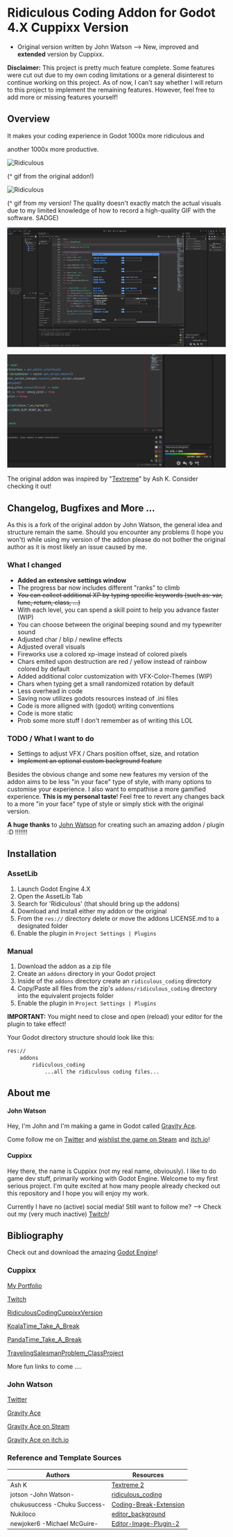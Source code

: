 # Ridiculous Coding Addon for Godot 4.X Cuppixx Version

- Original version written by John Watson --> New, improved and **extended** version by Cuppixx.

**Disclaimer:** This project is pretty much feature complete. Some features were cut out due to my own coding limitations or a general disinterest to continue working on this project. As of now, I can't say whether I will return to this project to implement the remaining features. However, feel free to add more or missing features yourself!

## Overview

It makes your coding experience in Godot 1000x more ridiculous and

another 1000x more productive.

![Ridiculous](readme-example.gif)

(^ gif from the original addon!)

![Ridiculous](readme-example-gif.gif)

(^ gif from my version! The quality doesn't exactly match the actual visuals due to my limited knowledge of how to record a high-quality GIF with the software. SADGE)

![Ridiculous](readme-example.png)

![Ridiculous](readme-example2.png)

The original addon was inspired by "[Textreme](https://ash-k.itch.io/textreme-2)" by Ash K. Consider checking it out!

## Changelog, Bugfixes and More ...

As this is a fork of the original addon by John Watson, the general idea and structure remain the same.
Should you encounter any problems (I hope you won't) while using my version of the addon please do not bother the original author as it is most likely an issue caused by me.

### What I changed
- **Added an extensive settings window**
- The progress bar now includes different "ranks" to climb
- ~~You can collect additional XP by typing specific keywords (such as: var, func, return, class, ...)~~
- With each level, you can spend a skill point to help you advance faster (WIP)
- You can choose between the original beeping sound and my typewriter sound
- Adjusted char / blip / newline effects
- Adjusted overall visuals
- Fireworks use a colored xp-image instead of colored pixels
- Chars emited upon destruction are red / yellow instead of rainbow colored by default
- Added additional color customization with VFX-Color-Themes (WIP)
- Chars when typing get a small randomized rotation by default
- Less overhead in code
- Saving now utilizes godots resources instead of .ini files
- Code is more alligned with (godot) writing conventions
- Code is more static
- Prob some more stuff I don't remember as of writing this LOL

### TODO / What I want to do
- Settings to adjust VFX / Chars position offset, size, and rotation
- ~~Implement an optional custom background feature~~

Besides the obvious change and some new features my version of the addon aims to be less "in your face" type of style,
with many options to customise your experience. I also want to empathise a more gamified experience.
**This is my personal taste**! Feel free to revert any changes back to a more "in your face" type of style or
simply stick with the original version.

**A huge thanks** to [John Watson](https://github.com/jotson) for creating such an amazing addon / plugin :D !!!!!!!

## Installation

### AssetLib

1. Launch Godot Engine 4.X
2. Open the AssetLib Tab
3. Search for 'Ridiculous' (that should bring up the addons)
4. Download and Install either my addon or the original
5. From the `res://` directory delete or move the addons LICENSE.md to a designated folder
6. Enable the plugin in `Project Settings | Plugins`

### Manual

1. Download the addon as a zip file
2. Create an `addons` directory in your Godot project
3. Inside of the `addons` directory create an `ridiculous_coding` directory
4. Copy/Paste all files from the zip's `addons/ridiculous_coding` directory into the equivalent projects folder
5. Enable the plugin in `Project Settings | Plugins`

**IMPORTANT:** You might need to close and open (reload) your editor for the plugin to take effect!

Your Godot directory structure should look like this:

```
res://
	addons
		ridiculous_coding
			...all the ridiculous coding files...
```

## About me

#### John Watson

Hey, I'm John and I'm making a game in Godot called [Gravity Ace](https://gravityace.com).

Come follow me on [Twitter](https://twitter.com/yafd) and [wishlist the game on Steam](https://store.steampowered.com/app/1003860/Gravity_Ace/) and [itch.io](https://jotson.itch.io/gravity)!

#### Cuppixx

Hey there, the name is Cuppixx (not my real name, obviously). I like to do game dev stuff, primarily working with Godot Engine. Welcome to my first serious project. I'm quite excited at how many people already checked out this repository and I hope you will enjoy my work.

Currently I have no (active) social media! Still want to follow me? --> Check out my (very much inactive) [Twitch](https://www.twitch.tv/cuppixd)!

## Bibliography

Check out and download the amazing [Godot Engine](https://godotengine.org/download)!

### Cuppixx

[My Portfolio](https://cuppixx.github.io)

[Twitch](https://www.twitch.tv/cuppixd)

[RidiculousCodingCuppixxVersion](https://github.com/Cuppixx/RidiculousCodingCuppixxVersion/tree/main)

[KoalaTime_Take_A_Break](https://github.com/Cuppixx/KoalaTime_Take-A-Break)

[PandaTime_Take_A_Break](https://github.com/Cuppixx/PandaTime_Take-A-Break)

[TravelingSalesmanProblem_ClassProject](https://github.com/Cuppixx/TravelingSalesmanProblem_ClassProject)

More fun links to come ....

### John Watson

[Twitter](https://twitter.com/yafd)

[Gravity Ace](https://gravityace.com)

[Gravity Ace on Steam](https://store.steampowered.com/app/1003860/Gravity_Ace/)

[Gravity Ace on itch.io](https://jotson.itch.io/gravity)

### Reference and Template Sources

| Authors    | Resources   |
| ---------- | ----------- |
| Ash K                            | [Textreme 2](https://ash-k.itch.io/textreme-2)                                   |
| jotson -John Watson-             | [ridiculous_coding](https://github.com/jotson/ridiculous_coding/tree/godot4)     |
| chukusuccess -Chuku Success-     | [Coding-Break-Extension](https://github.com/chukusuccess/Coding-Break-Extension) |
| Nukiloco                         | [editor_background](https://github.com/Nukiloco/editor_background)               |
| newjoker6 -Michael McGuire-      | [Editor-Image-Plugin-2](https://github.com/newjoker6/Editor-Image-Plugin-2)      |
